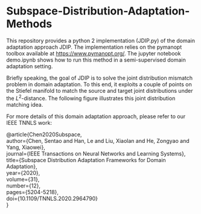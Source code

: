 # Subspace-Distribution-Adaptation-Methods

This repository provides a python 2 implementation (JDIP.py) of the domain adaptation approach JDIP. The implementation relies on the pymanopt toolbox available at https://www.pymanopt.org/. The jupyter notebook demo.ipynb shows how to run this method in a semi-supervised domain adaptation setting.

Briefly speaking, the goal of JDIP is to solve the joint distribution mismatch problem in domain adaptation. To this end, it exploits a couple of points on the Stiefel manifold to match the source and target joint distributions under the $L^{2}$-distance. The following figure illustrates this joint distribution matching idea.


For more details of this domain adaptation approach,  please refer to our IEEE TNNLS work: 

@article{Chen2020Subspace,  
  author={Chen, Sentao and Han, Le and Liu, Xiaolan and He, Zongyao and Yang, Xiaowei},  
  journal={IEEE Transactions on Neural Networks and Learning Systems},   
  title={Subspace Distribution Adaptation Frameworks for Domain Adaptation},   
  year={2020},  
  volume={31},  
  number={12},  
  pages={5204-5218},  
  doi={10.1109/TNNLS.2020.2964790}  
  }

